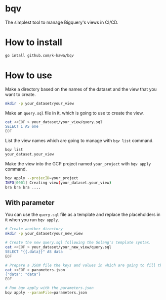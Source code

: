 # bqv

The simplest tool to manage Bigquery's views in CI/CD.

# How to install

```sh
go intall github.com/k-kawa/bqv
```

# How to use

Make a directory based on the names of the dataset and the view that you want to create.

```sh
mkdir -p your_dataset/your_view
```

Make an `query.sql` file in it, which is going to use to create the view.

```sh
cat <<EOF > your_dataset/your_view/query.sql
SELECT 1 AS one
EOF
```

List the view names which are going to manage with `bqv list` command.

```sh
bqv list
your_dataset.your_view
```

Make the view into the GCP project named `your_project` with `bqv apply` command.

```sh
bqv apply --projecID=your_project
INFO[0001] Creating view(your_dataset.your_view)
bra bra bra ....
```

## With parameter

You can use the `query.sql` file as a template and replace the placeholders in it when you run `bqv apply`.

```sh
# Create another directory
mkdir -p your_dataset/your_new_view

# Create the new query.sql following the Golang's template syntax.
cat <<EOF > your_dataset/your_new_view/query.sql
SELECT "{{.data}}" AS data
EOF

# Prepare a JSON file the keys and values in which are going to fill the query.sql
cat <<EOF > parameters.json
{"data": "data"}
EOF

# Run bqv apply with the parameters.json
bqv apply --paramFile=parameters.json
```

